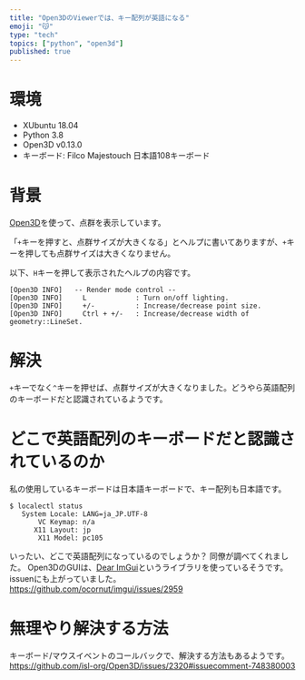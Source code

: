 ```yaml
---
title: "Open3DのViewerでは、キー配列が英語になる"
emoji: "😽"
type: "tech"
topics: ["python", "open3d"]
published: true
---
```


# 環境
* XUbuntu 18.04
* Python 3.8
* Open3D v0.13.0
* キーボード: Filco Majestouch 日本語108キーボード

# 背景
[Open3D](http://www.open3d.org/)を使って、点群を表示しています。

「`+`キーを押すと、点群サイズが大きくなる」とヘルプに書いてありますが、`+`キーを押しても点群サイズは大きくなりません。

以下、`H`キーを押して表示されたヘルプの内容です。

```
[Open3D INFO]   -- Render mode control --
[Open3D INFO]     L            : Turn on/off lighting.
[Open3D INFO]     +/-          : Increase/decrease point size.
[Open3D INFO]     Ctrl + +/-   : Increase/decrease width of geometry::LineSet.
```

# 解決
`+`キーでなく`^`キーを押せば、点群サイズが大きくなりました。どうやら英語配列のキーボードだと認識されているようです。

# どこで英語配列のキーボードだと認識されているのか
私の使用しているキーボードは日本語キーボードで、キー配列も日本語です。

```
$ localectl status
   System Locale: LANG=ja_JP.UTF-8
       VC Keymap: n/a
      X11 Layout: jp
       X11 Model: pc105
```

いったい、どこで英語配列になっているのでしょうか？
同僚が調べてくれました。
Open3DのGUIは、[Dear ImGui](https://github.com/ocornut/imgui)というライブラリを使っているそうです。
issuenにも上がっていました。
https://github.com/ocornut/imgui/issues/2959

# 無理やり解決する方法
キーボード/マウスイベントのコールバックで、解決する方法もあるようです。
https://github.com/isl-org/Open3D/issues/2320#issuecomment-748380003

